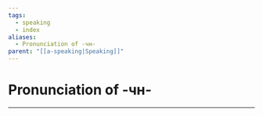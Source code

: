 ```yaml
---
tags:
  - speaking
  - index
aliases:
  - Pronunciation of -чн-
parent: "[[a-speaking|Speaking]]"
---
```

# Pronunciation of -чн-
---
